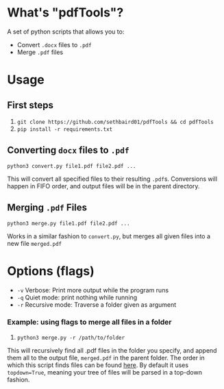# What's "pdfTools"?

A set of python scripts that allows you to:
* Convert `.docx` files to `.pdf`
* Merge `.pdf` files


# Usage

## First steps

1. `git clone https://github.com/sethbaird01/pdfTools && cd pdfTools`
2. `pip install -r requirements.txt`

## Converting `docx` files to `.pdf`

`python3 convert.py file1.pdf file2.pdf ...`

This will convert all specified files to their resulting `.pdf`s. Conversions will happen in FIFO order, and output files will be in the parent directory.


## Merging `.pdf` Files

`python3 merge.py file1.pdf file2.pdf ...`

Works in a similar fashion to `convert.py`, but merges all given files into a new file `merged.pdf`



# Options (flags)

- `-v` Verbose: Print more output while the program runs
- `-q` Quiet mode: print nothing while running
- `-r` Recursive mode: Traverse a folder given as argument

### Example: using flags to merge all files in a folder
1. `python3 merge.py -r /path/to/folder`

This will recursively find all .pdf files in the folder you specify, and append them all to the output file, `merged.pdf` in the parent folder. The order in which this script finds files can be found [here](https://www.geeksforgeeks.org/os-walk-python/). By default it uses `topdown=True`, meaning your tree of files will be parsed in a top-down fashion.